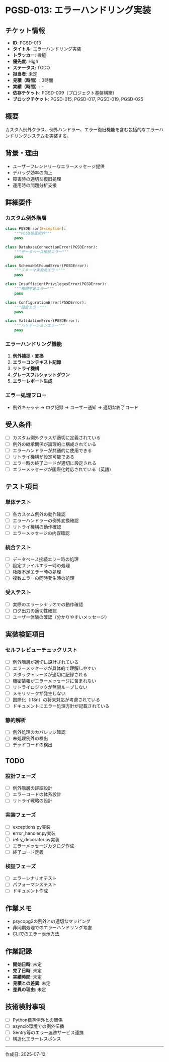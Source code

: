 # PGSD-013: エラーハンドリング実装

## チケット情報
- **ID**: PGSD-013
- **タイトル**: エラーハンドリング実装
- **トラッカー**: 機能
- **優先度**: High
- **ステータス**: TODO
- **担当者**: 未定
- **見積（時間）**: 3時間
- **実績（時間）**: -
- **依存チケット**: PGSD-009（プロジェクト基盤構築）
- **ブロックチケット**: PGSD-015, PGSD-017, PGSD-019, PGSD-025

## 概要
カスタム例外クラス、例外ハンドラー、エラー復旧機能を含む包括的なエラーハンドリングシステムを実装する。

## 背景・理由
- ユーザーフレンドリーなエラーメッセージ提供
- デバッグ効率の向上
- 障害時の適切な復旧処理
- 運用時の問題分析支援

## 詳細要件
### カスタム例外階層
```python
class PGSDError(Exception):
    """PGSD基底例外"""
    pass

class DatabaseConnectionError(PGSDError):
    """データベース接続エラー"""
    pass

class SchemaNotFoundError(PGSDError):
    """スキーマ未発見エラー"""
    pass

class InsufficientPrivilegesError(PGSDError):
    """権限不足エラー"""
    pass

class ConfigurationError(PGSDError):
    """設定エラー"""
    pass

class ValidationError(PGSDError):
    """バリデーションエラー"""
    pass
```

### エラーハンドリング機能
1. **例外捕捉・変換**
2. **エラーコンテキスト記録**
3. **リトライ機構**
4. **グレースフルシャットダウン**
5. **エラーレポート生成**

### エラー処理フロー
- 例外キャッチ → ログ記録 → ユーザー通知 → 適切な終了コード

## 受入条件
- [ ] カスタム例外クラスが適切に定義されている
- [ ] 例外の継承関係が論理的に構成されている
- [ ] エラーハンドラーが共通的に使用できる
- [ ] リトライ機構が設定可能である
- [ ] エラー時の終了コードが適切に設定される
- [ ] エラーメッセージが国際化対応されている（英語）

## テスト項目
### 単体テスト
- [ ] 各カスタム例外の動作確認
- [ ] エラーハンドラーの例外変換確認
- [ ] リトライ機構の動作確認
- [ ] エラーメッセージの内容確認

### 統合テスト
- [ ] データベース接続エラー時の処理
- [ ] 設定ファイルエラー時の処理
- [ ] 権限不足エラー時の処理
- [ ] 複数エラーの同時発生時の処理

### 受入テスト
- [ ] 実際のエラーシナリオでの動作確認
- [ ] ログ出力の適切性確認
- [ ] ユーザー体験の確認（分かりやすいメッセージ）

## 実装検証項目
### セルフレビューチェックリスト
- [ ] 例外階層が適切に設計されている
- [ ] エラーメッセージが具体的で理解しやすい
- [ ] スタックトレースが適切に記録される
- [ ] 機密情報がエラーメッセージに含まれない
- [ ] リトライロジックが無限ループしない
- [ ] メモリリークが発生しない
- [ ] 国際化（i18n）の将来対応が考慮されている
- [ ] ドキュメントにエラー処理方針が記載されている

### 静的解析
- [ ] 例外処理のカバレッジ確認
- [ ] 未処理例外の検出
- [ ] デッドコードの検出

## TODO
### 設計フェーズ
- [ ] 例外階層の詳細設計
- [ ] エラーコードの体系設計
- [ ] リトライ戦略の設計

### 実装フェーズ
- [ ] exceptions.py実装
- [ ] error_handler.py実装
- [ ] retry_decorator.py実装
- [ ] エラーメッセージカタログ作成
- [ ] 終了コード定義

### 検証フェーズ
- [ ] エラーシナリオテスト
- [ ] パフォーマンステスト
- [ ] ドキュメント作成

## 作業メモ
- psycopg2の例外との適切なマッピング
- 非同期処理でのエラーハンドリング考慮
- CLIでのエラー表示方法

## 作業記録
- **開始日時**: 未定
- **完了日時**: 未定
- **実績時間**: 未定
- **見積との差異**: 未定
- **差異の理由**: 未定

## 技術検討事項
- [ ] Python標準例外との関係
- [ ] asyncio環境での例外伝播
- [ ] Sentry等のエラー追跡サービス連携
- [ ] 構造化エラーレスポンス

---

作成日: 2025-07-12